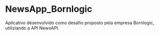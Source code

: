 # NewsApp_Bornlogic
 Aplicativo desenvolvido como desafio proposto pela empresa Bornlogic, utiliziando a API NewsAPI.
